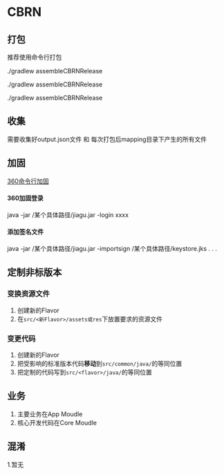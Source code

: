 # CBRN

## 打包
推荐使用命令行打包

./gradlew assembleCBRNRelease

./gradlew assembleCBRNRelease

./gradlew assembleCBRNRelease


## 收集
需要收集好output.json文件 和 每次打包后mapping目录下产生的所有文件


## 加固
[360命令行加固](https://jiagu.360.cn/#/global/help/243)

#### 360加固登录
java -jar /某个具体路径/jiagu.jar -login xxxx


#### 添加签名文件
java -jar /某个具体路径/jiagu.jar -importsign /某个具体路径/keystore.jks . . .


## 定制非标版本


### 变换资源文件
1. 创建新的Flavor
2. 在`src/<新Flavor>/assets或res`下放置要求的资源文件



### 变更代码
1. 创建新的Flavor
2. 把受影响的标准版本代码**移动**到`src/common/java/`的等同位置
3. 把定制的代码写到`src/<flavor>/java/`的等同位置

## 业务
1. 主要业务在App Moudle
2. 核心开发代码在Core Moudle

## 混淆
1.暂无

